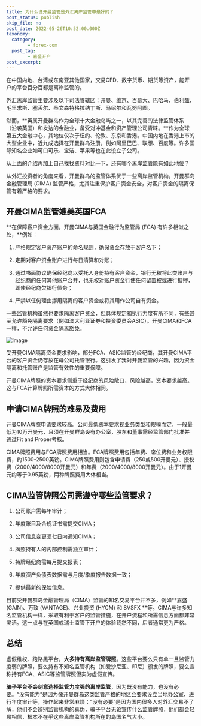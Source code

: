 ```yaml
---
title: 为什么说开曼监管是外汇离岸监管中最好的？
post_status: publish
skip_file: no
post_date: 2022-05-26T10:52:00.000Z
taxonomy:
  category:
        - forex-com
  post_tag:
        - 嘉盛开户
post_excerpt: 
---
```

在中国内地、台湾或东南亚其他国家，交易CFD、数字货币、期货等资产，能开户的平台百分百都是离岸监管的。

外汇离岸监管主要涉及以下司法管辖区：开曼、维京、百慕大、巴哈马、伯利兹、毛里求斯、塞舌尔、圣文森特格拉纳丁斯、马绍尔和瓦努阿图。

然而，**英属开曼群岛作为全球十大金融岛屿之一，以其完善的法律监管体系（沿袭英国）和发达的金融业，备受对冲基金和资产管理公司青睐。**作为全球第五大金融中心，其地位仅次于纽约、伦敦、东京和香港。中国内地在香港上市的大型企业中，近九成选择在开曼群岛注册，例如阿里巴巴、联想、百度等。许多国际知名企业如可口可乐、宝洁、苹果等也在此设立子公司。

从上面的介绍再加上自己找找资料对比一下，还有哪个离岸监管能有如此地位？

从外汇投资者的角度来看，开曼群岛的监管体系优于一些离岸监管机构。开曼群岛金融管理局 (CIMA) 监管严格，尤其注重保护客户资金安全，对客户资金的隔离保管有着严格的要求。

## 开曼CIMA监管媲美英国FCA

**在保障客户资金方面，开曼CIMA与英国金融行为监管局 (FCA) 有许多相似之处，**例如：

1. 严格规定客户资产账户的命名规则，确保资金存放于客户名下；

1. 定期对客户资金账户进行每日清算和对账；

1. 通过书面协议确保经纪商以受托人身份持有客户资金，银行无权将此类账户与经纪商的任何其他账户合并，也无权对账户资金行使任何留置权或进行扣押，即使经纪商欠银行债务；

1. 严禁以任何理由挪用隔离的客户资金或将其用作公司自有资金。

一些监管机构虽然也要求隔离客户资金，但具体规定和执行力度有所不同，有些甚至允许豁免隔离要求（例如澳大利亚证券和投资委员会ASIC）。开曼CIMA和FCA一样，不允许任何资金隔离豁免。

![Image](https://prod-files-secure.s3.us-west-2.amazonaws.com/39ed1227-6d7d-4570-be36-9ccd4a2c4241/bd849744-3fcb-4a37-8312-357962c8f065/image.png?X-Amz-Algorithm=AWS4-HMAC-SHA256&X-Amz-Content-Sha256=UNSIGNED-PAYLOAD&X-Amz-Credential=ASIAZI2LB4664B2FOGRN%2F20250908%2Fus-west-2%2Fs3%2Faws4_request&X-Amz-Date=20250908T221410Z&X-Amz-Expires=3600&X-Amz-Security-Token=IQoJb3JpZ2luX2VjEF4aCXVzLXdlc3QtMiJHMEUCIB%2FyoHR%2BVdJkJVIrhfkfqHltdpnC%2Fl63AoHNI%2FRX5dmgAiEAgzO2Lp3HiDmewxMIHROlAotyvkBj8YnmGEb9ohLw3l8qiAQIx%2F%2F%2F%2F%2F%2F%2F%2F%2F%2F%2FARAAGgw2Mzc0MjMxODM4MDUiDL7WZjVWJ1LYcSs8wCrcAxPPJlhlUxrPbXEYTYaixulwBoqBRmsGT0K2Yls3xE%2FE4mDxIAzQAxSRdykjyfV1cTlwrSVXZkGMNO1HNRNAVWmKpF3rSlnbHLgLvvBNIH92emlGBFoGYeu79r2rE9nSPEyvzAW%2FPoA23R8AXOYUg08%2FQg3dbnGAUvkqshuaqhhnXDvx9cII%2BEMA1TuZK1wzYkIiud059Qk3ELq032oKGx4LggHng6h8C9SZO1Ysqoarx4dDQrw1Y5acOHtN9ohuO40U%2BrMpNwzZ4vvZU0RUli4T5fAqnDkK0cueebqzHmXd%2BPNByYsjEfp%2BGMw76wsaGhwEDCcJ4SzxtroO9KzZm2WSmU8eYCVh0xq8TedLti1OrMA5j9p%2FBOKOxXK%2Fgp74lsIvPChTkYLTRUzYyxddahF%2FNDnSeaYmqZ2aJeWWMLnG0i6TrSxteVXW7q7ExeIVWUFVbQSfAxzXbSBb0g%2BJJjbquS4%2FPDBoIjCisZ%2BZnCQXgZ09BnT1%2BzVwXTwX94SkA3Y76RuXzssS%2FcTF7xfa6NRlS8DwRMQ9EkzlaCum8%2B2Pxz1It0nTCYMmM9zngZ%2FHVgmrDkMf8MRe0k4cs%2BeOdSjYa3B7iGtwuvushEKDRbKBT7JNolYytp8229ZwMK2k%2FcUGOqUB5Ksb5BHOVWiv52TwgMFthxcJr9gyV3D4liiO%2FVy3Mm7uJRxGYMMWhgKcalldYlKCvsXPTu1iQzpknQdFHwN8YYYhVQV89fLt%2FZjcYY2UnZemPcLUOHMZX%2Bw3lqCvsAugIRTQ4dymbuXuiKFxKTekCB2Ku74WgO9vmXMut9vuU7jjlA2xwto46oyq5lRwKDlWayP%2FpGuLVjCJDi1lZOKUUnmXEueD&X-Amz-Signature=762bfa3eccacdbfad2bd0c5ad9d9d093194a605e626e0450ba6240bc26145f31&X-Amz-SignedHeaders=host&x-amz-checksum-mode=ENABLED&x-id=GetObject)

受开曼CIMA隔离资金要求影响，部分FCA、ASIC监管的经纪商，其开曼CIMA平台的客户资金仍存放在母公司托管银行。这引发了我对开曼监管的兴趣，因为资金隔离和托管账户是监管有效性的重要保障。

开曼CIMA牌照的资本要求侧重于经纪商的风险敞口，风险越高，资本要求越高。这与FCA计算牌照所需资本的方式大体相同。

## **申请CIMA牌照的难易及费用**

开曼CIMA牌照申请要求较高。公司最低资本要求视业务类型和规模而定，一般最低为10万开曼元，且须在开曼群岛设有办公室，股东和董事需经监管部门批准并通过Fit and Proper考核。

CIMA牌照费用与FCA牌照费用相当。FCA牌照费用包括年费、席位费和业务权限费，约1500-2500英镑。CIMA牌照费用则包含申请费（250或500开曼元）、授权费（2000/4000/8000开曼元）和年费（2000/4000/8000开曼元）。由于1开曼元约等于0.95英镑，两种牌照费用大体相当。

## CIMA监管牌照公司需遵守哪些监管要求？

1. 公司账户需每年审计；

1. 年度账目及合规证书需提交CIMA；

1. 公司信息变更须七日内通知CIMA；

1. 牌照持有人的内部控制需独立审计；

1. 持牌经纪商需每月提交报表；

1. 年度资产负债表数据需与月度/季度报告数据一致；

1. 提供最新的保险信息。

目前受开曼群岛金融管理局（CIMA）监管的知名交易平台并不多，例如**嘉盛 (GAIN)、万致 (VANTAGE)、兴业投资 (HYCM) 和 SVSFX **等。CIMA与许多知名监管机构一样，采取有利于客户的监管措施，在开户流程和所需信息方面都非常灵活。这一点与在英国或瑞士监管下开户的体验截然不同，后者通常更为严格。

## 总结

虚假维权、跑路黑平台，**大多持有离岸监管牌照**。这些平台要么只有单一且监管力度弱的牌照，要么持有不知名监管机构（如爱沙尼亚、印尼）颁发的牌照，要么宣称持有FCA、ASIC等监管牌照但实为虚假宣传。

**骗子平台不会刻意选择监管力度强的离岸监管**，因为既没有能力，也没有必要。“没有能力”是因为像开曼群岛这类监管严格的地区会要求设立当地办公室、进行年度审计等，操作起来非常麻烦；“没有必要”是因为国内很多人对外汇交易不了解，他们不会辨别监管机构的真伪，骗子平台无论宣传什么监管牌照，他们都会轻易相信，根本不在乎这些离岸监管机构所在的岛国名气大小。